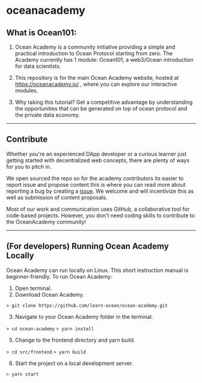 # oceanacademy

## What is Ocean101:

1. Ocean Academy is a community initiative providing a simple and practical introduction to Ocean Protocol starting from zero. The Academy currently has 1 module: Ocean101, a web3/Ocean introduction for data scientists.

2. This repository is for the main Ocean Academy website, hosted at https://oceanacademy.io/ , where you can explore our interactive modules.

3. Why taking this tutorial? Get a competitive advantage by understanding the opportunities that can be generated on top of ocean protocol and the private data economy.

----

## Contribute

Whether you're an experienced DApp developer or a curious learner just getting started with decentralized web concepts, there are plenty of ways for you to pitch in.

We open sourced the repo so for the academy contributors its easier to report issue and propose content.this is where you can read more about reporting a bug by creating a [issue](https://docs.github.com/en/free-pro-team@latest/github/managing-your-work-on-github/creating-an-issue/). We welcome and will incentivize this as well as submission of content proposals.

Most of our work and communication uses GitHub, a collaborative tool for code-based projects. However, you don't need coding skills to contribute to the OceanAcademy community!

----

## (For developers) Running Ocean Academy Locally

Ocean Academy can run locally on Linux. This short instruction manual is beginner-friendly. To run Ocean Academy:

1. Open terminal.
2. Download Ocean Academy.

`> git clone https://github.com/learn-ocean/ocean-academy.git`

3. Navigate to your Ocean Academy folder in the terminal. 

`> cd ocean-academy`
`> yarn install`

5. Change to the frontend directory and yarn build. 

`> cd src/frontend`
`> yarn build`

6. Start the project on a local development server.

`> yarn start`
